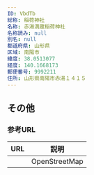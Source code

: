 ```yaml
---
ID: VbdTb
総称: 稲荷神社
名称: 赤湯満蔵稲荷神社
名称読み: null
別名: null
都道府県: 山形県
区域: 南陽市
緯度: 38.0513077
経度: 140.1668173
郵便番号: 9992211
住所: 山形県南陽市赤湯１４１５
---
```


## その他

### 参考URL

| URL | 説明          |
| --- | ------------- |
|     | OpenStreetMap |
